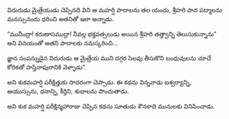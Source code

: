 ﻿విదురుడు మైత్రేయుడు చెప్పినది విని ఆ మహర్షి పాదాలను తల యందు, శ్రీహరి పాద పద్మాలను మనస్సునందు ధరించి అతనితో ఇలా అన్నాడు. 

“మునీంద్రా! కరుణాసముద్రా! నీవల్ల భక్తవత్సలుడు అయిన శ్రీహరి తత్త్వాన్ని తెలుసుకున్నాను” అని వినయంతో అతని పాదాలకు నమస్కరించి… 

జ్ఞాన సంపన్నుడైన విదురుడు ఆ మైత్రేయ ముని దగ్గర సెలవు తీసుకొని బంధువులను చూచే కోరికతో హస్తినాపురానికి వెళ్ళాడు”. 

అని శుకమహర్షి పరీక్షిత్తుకు సాదరంగా చెప్పాడు. ఈ కథను విన్నవాడు ఐశ్వర్యాన్ని, ఆయుస్సును, ధనాన్ని, కీర్తిని, శుభాలను పొందుతాడు. 

అని శుక మహర్షి పరీక్షిన్మహారాజు చెప్పిన కథను సూతుడు శౌనకాది మునులకు వినిపించాడు. 

